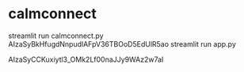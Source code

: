 # calmconnect


streamlit run calmconnect.py
AIzaSyBkHfugdNnpudlAFpV36TBOoD5EdUlR5ao
streamlit run app.py


AIzaSyCCKuxiytl3_OMk2Lf00naJJy9WAz2w7aI